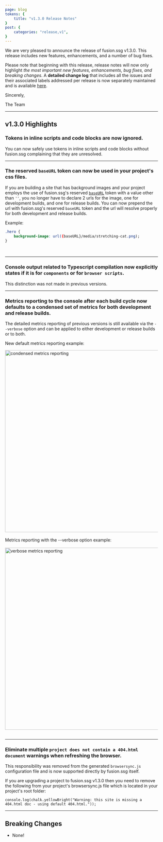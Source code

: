 ```yaml
---
page: blog
tokens: {
    title: "v1.3.0 Release Notes"
}
post: {
    categories: "release,v1",
}
---
```

We are very pleased to announce the release of fusion.ssg v1.3.0. This release includes new features, enhancements, and a number of bug fixes.

<!-- end -->

Please note that beginning with this release, release notes will now only highlight _the most important new features, enhancements, bug fixes, and breaking changes_. A __detailed change log__ that includes all the issues and their associated labels addressed per release is now separately maintained and is available [here](https://github.com/4awpawz/fusion.ssg/blob/main/changelog.md).

Sincerely,

The Team

<hr>

## v1.3.0 Highlights

### Tokens in inline scripts and code blocks are now ignored.

You can now safely use tokens in inline scripts and code blocks without fusion.ssg complaining that they are unresolved.

<hr>

### The reserved `baseURL` token can now be used in your project's css files.

If you are building a site that has background images and your project employs the use of fusion.ssg's reserved <a href="{baseURL}/docs/v1/configuration/fusionssg-configuration/#baseurl"><code style="text-decoration: underline;">baseURL</code></a> token with a value other than `''`, you no longer have to declare 2 urls for the image, one for development builds, and one for release builds. You can now prepend the url with fusion.ssg's reserved `baseURL` token and the url will resolve properly for both development and release builds.

Example:

```css
.hero {
    background-image: url({baseURL}/media/stretching-cat.png);
}
```
<br>
<hr>

### Console output related to Typescript compilation now explicitly states if it is for `components` or for `browser scripts`.

This distinction was not made in previous versions.

<hr>

### Metrics reporting to the console after each build cycle now defaults to a condensed set of metrics for both development and release builds.

The detailed metrics reporting of previous versions is still available via the `--verbose` option and can be applied to either development or release builds or to both.

New default metrics reporting example:

<img src="{baseURL}/media/posts/condensedmetricsreporting.png" alt="condensed metrics reporting" width="600">
<br>
<br>
Metrics reporting with the --verbose option example:
<br>
<br>
<img src="{baseURL}/media/posts/verbosemetricsreporting.png" alt="verbose metrics reporting" width="600">

<br>
<br>
<hr>

### Eliminate multiple `project does not contain a 404.html document` warnings when refreshing the browser.

This responsibility was removed from the generated `browsersync.js` configuration file and is now supported directly by fusion.ssg itself.

 <p class="warn">If you are upgrading a project to fusion.ssg v1.3.0 then you need to remove the following from your project's browsersync.js file which is located in your project's root folder:</p>

`console.log(chalk.yellowBright("Warning: this site is missing a 404.html doc - using default 404.html."));`

<hr>

## Breaking Changes

- None!
